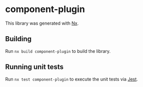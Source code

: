 # component-plugin

This library was generated with [Nx](https://nx.dev).

## Building

Run `nx build component-plugin` to build the library.

## Running unit tests

Run `nx test component-plugin` to execute the unit tests via [Jest](https://jestjs.io).
